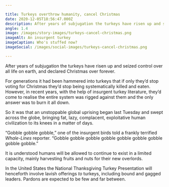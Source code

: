 ```yaml
---

title: Turkeys overthrow humanity, cancel Christmas
date: 2020-12-05T18:56:47.000Z
description: After years of subjugation the turkeys have risen up and seized control over all life on earth, and declared Christmas over forever.
angle: 1.4
image: /images/story-images/turkeys-cancel-christmas.png
imageAlt: An insurgent turkey
imageCaption: Who's stuffed now?
imageSocial: /images/social-images/turkeys-cancel-christmas.png

---
```


After years of subjugation the turkeys have risen up and seized control over all life on earth, and declared Christmas over forever.

For generations it had been hammered into turkeys that if only they’d stop voting for Christmas they’d stop being systematically killed and eaten. However, in recent years, with the help of insurgent turkey literature, they’d come to realise the entire system was rigged against them and the only answer was to burn it all down.

So it was that an unstoppable global uprising began last Tuesday and swept across the globe, bringing fat, lazy, complacent, exploitative human civilization to its knees in a matter of days.

“Gobble gobble gobble,” one of the insurgent birds told a frankly terrified *Whale-Lines* reporter. “Gobble gobble gobble gobble gobble gobble gobble gobble gobble.”

It is understood humans will be allowed to continue to exist in a limited capacity, mainly harvesting fruits and nuts for their new overlords.

In the United States the National Thanksgiving Turkey Presentation will henceforth involve lavish offerings *to* turkeys, including bound and gagged leaders. Pardons are expected to be few and far between.